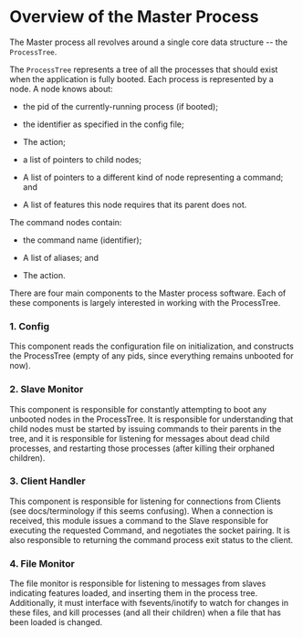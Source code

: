 # Overview of the Master Process

The Master process all revolves around a single core data structure -- the `ProcessTree`.

The `ProcessTree` represents a tree of all the processes that should exist when
the application is fully booted. Each process is represented by a node. A node
knows about:

* the pid of the currently-running process (if booted);

* the identifier as specified in the config file;

* The action;

* a list of pointers to child nodes;

* A list of pointers to a different kind of node representing a command; and

* A list of features this node requires that its parent does not.

The command nodes contain:

* the command name (identifier);

* A list of aliases; and

* The action.

There are four main components to the Master process software. Each of these components is largely interested in working with the ProcessTree.

### 1. Config

This component reads the configuration file on initialization, and constructs the ProcessTree (empty of any pids, since everything remains unbooted for now).

### 2. Slave Monitor

This component is responsible for constantly attempting to boot any unbooted nodes in the ProcessTree. It is responsible for understanding
that child nodes must be started by issuing commands to their parents in the tree, and it is responsible for listening for messages about 
dead child processes, and restarting those processes (after killing their orphaned children).

### 3. Client Handler

This component is responsible for listening for connections from Clients (see docs/terminology if this seems confusing).
When a connection is received, this module issues a command to the Slave responsible for executing the requested Command,
and negotiates the socket pairing. It is also responsible to returning the command process exit status to the client.

### 4. File Monitor

The file monitor is responsible for listening to messages from slaves indicating features loaded, and inserting them in the process tree.
Additionally, it must interface with fsevents/inotify to watch for changes in these files, and kill processes (and all their children)
when a file that has been loaded is changed.
